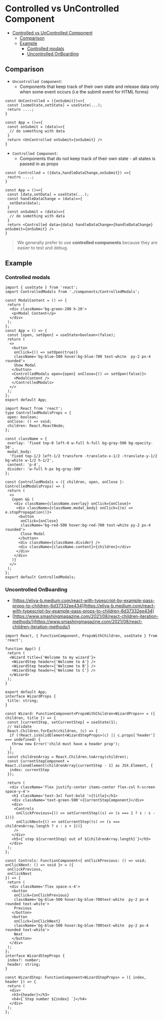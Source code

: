 # Controlled vs UnControlled Component

- [Controlled vs UnControlled Component](#controlled-vs-uncontrolled-component)
	- [Comparison](#comparison)
	- [Example](#example)
		- [Controlled modals](#controlled-modals)
		- [Uncontrolled OnBoarding](#uncontrolled-onboarding)

## Comparison

- `Uncontrolled Component`:
  - Components that keep track of their own state and release data only when some event occurs (i.e the submit event for HTML forms)

```tsx
const UnControlled = ({onSubmit})=>{
 const [someState,setState] = useState(...);
 return ....;
}

const App = ()=>{
 const onSubmit = (data)=>{
  // do something with data
 }
 return <UnControlled onSubmit={onSubmit} />
}
```

- `Controlled Component`:
  - Components that do not keep track of their own state - all states is passed in as props

```tsx
const Controlled = ({data,handleDataChange,onSubmit}) =>{
 reutrn ....;
}

const App = ()=>{
 const [data,setData] = useState(...);
 const handleDataChange = (data)=>{
  setData(data);
 }
 const onSubmit = (data)=>{
  // do something with data
 }
 return <Controlled data={data} handleDataChange={handleDataChange} onSubmit={onSubmit} />
}
```

> We generally prefer to use **controlled components** because they are easier to test and debug.

## Example

### Controlled modals

```tsx
import { useState } from 'react';
import ControlledModals from './components/ControlledModals';

const ModalContent = () => {
 return (
  <div className='bg-green-200 h-20'>
   <p>Modal Content</p>
  </div>
 );
};
const App = () => {
 const [open, setOpen] = useState<boolean>(false);
 return (
  <>
   <button
    onClick={() => setOpen(true)}
    className='bg-blue-500 hover:bg-blue-700 text-white  py-2 px-4 rounded'>
    Show Modal
   </button>
   <ControlledModals open={open} onClose={() => setOpen(false)}>
    <ModalContent />
   </ControlledModals>
  </>
 );
};
export default App;
```

```tsx
import React from 'react';
type ControlledModalsProps = {
 open: boolean;
 onClose: () => void;
 children: React.ReactNode;
};

const className = {
 overlay: 'fixed top-0 left-0 w-full h-full bg-gray-500 bg-opacity-50',
 modal_body:
  'fixed top-1/2 left-1/2 transform -translate-x-1/2 -translate-y-1/2 bg-white w-1/2 h-1/2',
 content: 'p-4',
 divider: 'w-full h-px bg-gray-300'
};

const ControlledModals = ({ children, open, onClose }: ControlledModalsProps) => {
 return (
  <>
   {open && (
    <div className={className.overlay} onClick={onClose}>
     <div className={className.modal_body} onClick={(e) => e.stopPropagation()}>
      <button
       onClick={onClose}
       className='bg-red-500 hover:bg-red-700 text-white py-2 px-4 rounded'>
       Close Modal
      </button>
      <div className={className.divider} />
      <div className={className.content}>{children}</div>
     </div>
    </div>
   )}
  </>
 );
};
export default ControlledModals;
```

### Uncontrolled OnBoarding

- [https://eliya-b.medium.com/react-with-typescript-by-example-pass-props-to-children-6d37332ee434](https://eliya-b.medium.com/react-with-typescript-by-example-pass-props-to-children-6d37332ee434)
- [https://www.smashingmagazine.com/2021/08/react-children-iteration-methods/](https://www.smashingmagazine.com/2021/08/react-children-iteration-methods/)


```tsx
import React, { FunctionComponent, PropsWithChildren, useState } from 'react';

function App() {
 return (
  <Wizard title={'Welcome to my wizard'}>
   <WizardStep header={'Welcome to A'} />
   <WizardStep header={'Welcome to B'} />
   <WizardStep header={'Welcome to C'} />
  </Wizard>
 );
}

export default App;
interface WizardProps {
 title: string;
}

const Wizard: FunctionComponent<PropsWithChildren<WizardProps>> = ({ children, title }) => {
 const [currentStep, setCurrentStep] = useState(1);
 // Validate
 React.Children.forEach(children, (c) => {
  if (!React.isValidElement<WizardStepProps>(c) || c.props['header'] === undefined) {
   throw new Error('child must have a header prop');
  }
 });
 const childrenArray = React.Children.toArray(children);
 const CurrentStepComponent = React.cloneElement(childrenArray[currentStep - 1] as JSX.Element, {
  index: currentStep
 });

 return (
  <div className='flex justify-center items-center flex-col h-screen space-y-4'>
   <h1 className='text-3xl font-bold '>{title}</h1>
   <div className='text-green-500'>{CurrentStepComponent}</div>
   <div>
    <Controls
     onClickPrevious={() => setCurrentStep((s) => (s === 1 ? s : s - 1))}
     onClickNext={() => setCurrentStep((s) => (s === childrenArray.length ? s : s + 1))}
    />
   </div>
   <h5>{`step ${currentStep} out of ${childrenArray.length}`}</h5>
  </div>
 );
};

const Controls: FunctionComponent<{ onClickPrevious: () => void; onClickNext: () => void }> = ({
 onClickPrevious,
 onClickNext
}) => {
 return (
  <div className='flex space-x-4'>
   <button
    onClick={onClickPrevious}
    className='bg-blue-500 hover:bg-blue-700text-white  py-2 px-4 rounded text-white'>
    Previous
   </button>
   <button
    onClick={onClickNext}
    className='bg-blue-500 hover:bg-blue-700text-white  py-2 px-4 rounded text-white'>
    Next
   </button>
  </div>
 );
};
interface WizardStepProps {
 index?: number;
 header: string;
}

const WizardStep: FunctionComponent<WizardStepProps> = ({ index, header }) => {
 return (
  <div>
   <h3>{header}</h3>
   <h4>{`Step number ${index} `}</h4>
  </div>
 );
};

```
